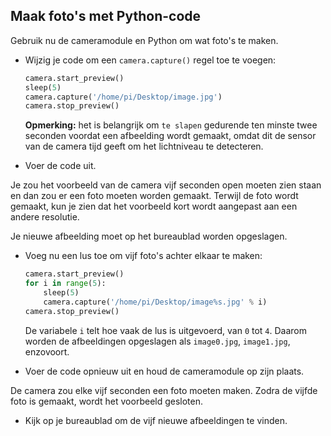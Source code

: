 ## Maak foto's met Python-code

Gebruik nu de cameramodule en Python om wat foto's te maken.

- Wijzig je code om een `camera.capture()` regel toe te voegen:

    ```python
    camera.start_preview()
    sleep(5)
    camera.capture('/home/pi/Desktop/image.jpg')
    camera.stop_preview()
    ```

    **Opmerking:** het is belangrijk om `te slapen` gedurende ten minste twee seconden voordat een afbeelding wordt gemaakt, omdat dit de sensor van de camera tijd geeft om het lichtniveau te detecteren.

- Voer de code uit.

Je zou het voorbeeld van de camera vijf seconden open moeten zien staan en dan zou er een foto moeten worden gemaakt. Terwijl de foto wordt gemaakt, kun je zien dat het voorbeeld kort wordt aangepast aan een andere resolutie.

Je nieuwe afbeelding moet op het bureaublad worden opgeslagen.

- Voeg nu een lus toe om vijf foto's achter elkaar te maken:

    ```python
    camera.start_preview()
    for i in range(5):
        sleep(5)
        camera.capture('/home/pi/Desktop/image%s.jpg' % i)
    camera.stop_preview()
    ```

    De variabele `i` telt hoe vaak de lus is uitgevoerd, van `0` tot `4`. Daarom worden de afbeeldingen opgeslagen als `image0.jpg`, `image1.jpg`, enzovoort.

- Voer de code opnieuw uit en houd de cameramodule op zijn plaats.

De camera zou elke vijf seconden een foto moeten maken. Zodra de vijfde foto is gemaakt, wordt het voorbeeld gesloten.

- Kijk op je bureaublad om de vijf nieuwe afbeeldingen te vinden.